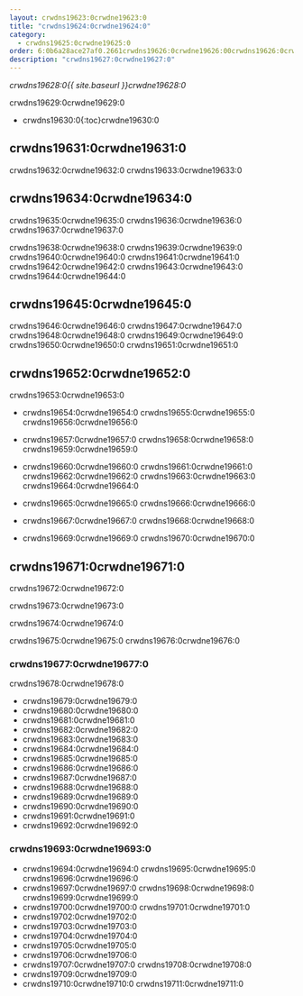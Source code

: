 ```yaml
---
layout: crwdns19623:0crwdne19623:0
title: "crwdns19624:0crwdne19624:0"
category:
  - crwdns19625:0crwdne19625:0
order: 6:0b6a28ace27af0.2661crwdns19626:0crwdne19626:00crwdns19626:0crwdne19626:08crwdns19626:0crwdne19626:0
description: "crwdns19627:0crwdne19627:0"
---
```

*crwdns19628:0{{ site.baseurl }}crwdne19628:0*

crwdns19629:0crwdne19629:0

- crwdns19630:0{:toc}crwdne19630:0

## crwdns19631:0crwdne19631:0

crwdns19632:0crwdne19632:0 crwdns19633:0crwdne19633:0

## crwdns19634:0crwdne19634:0

crwdns19635:0crwdne19635:0 crwdns19636:0crwdne19636:0 crwdns19637:0crwdne19637:0

crwdns19638:0crwdne19638:0 crwdns19639:0crwdne19639:0 crwdns19640:0crwdne19640:0 crwdns19641:0crwdne19641:0 crwdns19642:0crwdne19642:0 crwdns19643:0crwdne19643:0 crwdns19644:0crwdne19644:0

## crwdns19645:0crwdne19645:0

crwdns19646:0crwdne19646:0 crwdns19647:0crwdne19647:0 crwdns19648:0crwdne19648:0 crwdns19649:0crwdne19649:0 crwdns19650:0crwdne19650:0 crwdns19651:0crwdne19651:0

## crwdns19652:0crwdne19652:0

crwdns19653:0crwdne19653:0

- crwdns19654:0crwdne19654:0 crwdns19655:0crwdne19655:0 crwdns19656:0crwdne19656:0

- crwdns19657:0crwdne19657:0 crwdns19658:0crwdne19658:0 crwdns19659:0crwdne19659:0

- crwdns19660:0crwdne19660:0 crwdns19661:0crwdne19661:0 crwdns19662:0crwdne19662:0 crwdns19663:0crwdne19663:0 crwdns19664:0crwdne19664:0

- crwdns19665:0crwdne19665:0 crwdns19666:0crwdne19666:0

- crwdns19667:0crwdne19667:0 crwdns19668:0crwdne19668:0

- crwdns19669:0crwdne19669:0 crwdns19670:0crwdne19670:0

## crwdns19671:0crwdne19671:0

crwdns19672:0crwdne19672:0

crwdns19673:0crwdne19673:0

crwdns19674:0crwdne19674:0

crwdns19675:0crwdne19675:0 crwdns19676:0crwdne19676:0

### crwdns19677:0crwdne19677:0

<!-- TODO: automate this from event-cataloger --> crwdns19678:0crwdne19678:0

- crwdns19679:0crwdne19679:0
- crwdns19680:0crwdne19680:0
- crwdns19681:0crwdne19681:0
- crwdns19682:0crwdne19682:0
- crwdns19683:0crwdne19683:0
- crwdns19684:0crwdne19684:0
- crwdns19685:0crwdne19685:0
- crwdns19686:0crwdne19686:0
- crwdns19687:0crwdne19687:0
- crwdns19688:0crwdne19688:0
- crwdns19689:0crwdne19689:0
- crwdns19690:0crwdne19690:0
- crwdns19691:0crwdne19691:0
- crwdns19692:0crwdne19692:0

### crwdns19693:0crwdne19693:0

- crwdns19694:0crwdne19694:0 crwdns19695:0crwdne19695:0 crwdns19696:0crwdne19696:0
- crwdns19697:0crwdne19697:0 crwdns19698:0crwdne19698:0 crwdns19699:0crwdne19699:0
- crwdns19700:0crwdne19700:0 crwdns19701:0crwdne19701:0
- crwdns19702:0crwdne19702:0
- crwdns19703:0crwdne19703:0
- crwdns19704:0crwdne19704:0
- crwdns19705:0crwdne19705:0
- crwdns19706:0crwdne19706:0
- crwdns19707:0crwdne19707:0 crwdns19708:0crwdne19708:0
- crwdns19709:0crwdne19709:0
- crwdns19710:0crwdne19710:0 crwdns19711:0crwdne19711:0